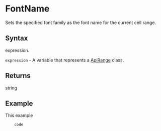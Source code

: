 # FontName

Sets the specified font family as the font name for the current cell range.

## Syntax

expression.

`expression` - A variable that represents a [ApiRange](../ApiRange.md) class.

## Returns

string

## Example

This example

```javascript
	code
```